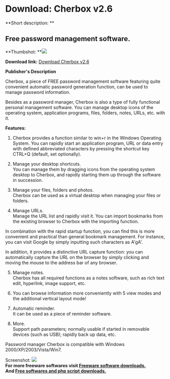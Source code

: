 # Download: Cherbox v2.6

**Short description: **

## Free password management software.

  
**Thumbshot: **![](http://www.freewarefiles.com/screenshot/cherbox_md.jpg)   
  
**Download link:** [Download Cherbox v2.6](http://freesoftwares.boysofts.com/Cherbox_program_73108.html)  
  

**Publisher's Description**  
  

Cherbox, a piece of FREE password management software featuring quite
convenient automatic password generation function, can be used to manage
password information.

Besides as a password manager, Cherbox is also a type of fully functional
personal management software. You can manage desktop icons of the operating
system, application programs, files, folders, notes, URLs, etc. with it.

**Features:**

1) Cherbox provides a function similar to win+r in the Windows Operating
System. You can rapidly start an application program, URL or data entry with
defined abbreviated characters by pressing the shortcut key CTRL+Q (default,
set optionally).

2) Manage your desktop shortcuts.  
You can manage them by dragging icons from the operating system desktop to
Cherbox, and rapidly starting them up through the software in succession.

3) Manage your files, folders and photos.  
Cherbox can be used as a virtual desktop when managing your files or folders.

4) Manage URLs.  
Manage the URL list and rapidly visit it. You can import bookmarks from the
existing browser to Cherbox with the importing function.

In combination with the rapid startup function, you can find this is more
convenient and practical than general bookmark management. For instance, you
can visit Google by simply inputting such characters as A'gA'.

In addition, it provides a distinctive URL capture function: you can
automatically capture the URL on the browser by simply clicking and moving the
mouse to the address bar of any browser.

5) Manage notes.  
Cherbox has all required functions as a notes software, such as rich text
edit, hyperlink, image support, etc.

6) You can browse information more conveniently with 5 view modes and the
additional vertical layout mode!

7) Automatic reminder.  
It can be used as a piece of reminder software.

8) More.  
Support path parameters; normally usable if started in removable devices (such
as USB); rapidly back up data, etc.

Password manager Cherbox is compatible with Windows 2000/XP/2003/Vista/Win7.

  
  
Screenshot: ![](http://www.freewarefiles.com/screenshot/cherbox.jpg)  
**For more freeware softwares visit [Freeware software downloads.](http://freesoftwares.boysofts.com/)**   
**And [Free softwares and php script downloads.](http://www.boysofts.com/)**


